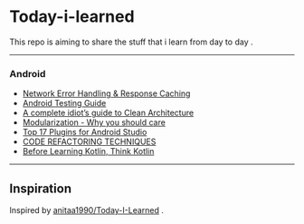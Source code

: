# Today-i-learned
This repo is aiming to share the stuff that i learn from day to day .

---
### Android
* [Network Error Handling & Response Caching](https://medium.com/@tsaha.cse/advanced-retrofit2-part-1-network-error-handling-response-caching-77483cf68620)
* [Android Testing Guide](https://github.com/ravidsrk/android-testing-guide)
* [A complete idiot’s guide to Clean Architecture](https://android.jlelse.eu/a-complete-idiots-guide-to-clean-architecture-2422f428946f)
* [Modularization - Why you should care](https://jeroenmols.com/blog/2019/03/06/modularizationwhy/)
* [Top 17 Plugins for Android Studio](https://blog.codota.com/top-17-plugins-for-android-studio/)
* [CODE REFACTORING TECHNIQUES](https://apiumhub.com/tech-blog-barcelona/code-refactoring-techniques/)
* [Before Learning Kotlin, Think Kotlin](https://www.linkedin.com/pulse/before-learning-kotlin-think-ahmed-adel/)


---
## Inspiration
Inspired by [anitaa1990/Today-I-Learned](https://github.com/anitaa1990/Today-I-Learned) .
